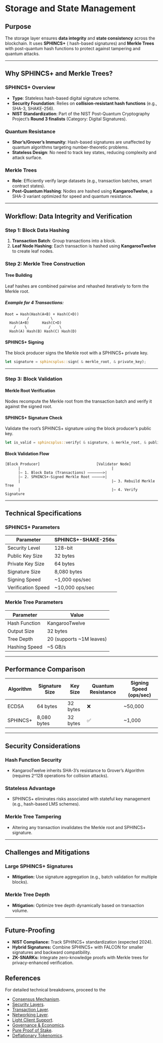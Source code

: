 # Storage and State Management

## **Purpose**

The storage layer ensures **data integrity** and **state consistency** across the blockchain. It uses **SPHINCS+** (
hash-based signatures) and **Merkle Trees** with post-quantum hash functions to protect against tampering and quantum
attacks.

---

## **Why SPHINCS+ and Merkle Trees?**

### **SPHINCS+ Overview**

- **Type**: Stateless hash-based digital signature scheme.
- **Security Foundation**: Relies on **collision-resistant hash functions** (e.g., SHA-3, SHAKE-256).
- **NIST Standardization**: Part of the NIST Post-Quantum Cryptography Project’s **Round 3 finalists** (Category:
  Digital Signatures).

### **Quantum Resistance**

- **Shor’s/Grover’s Immunity**: Hash-based signatures are unaffected by quantum algorithms targeting number-theoretic
  problems.
- **Stateless Design**: No need to track key states, reducing complexity and attack surface.

### **Merkle Trees**

- **Role**: Efficiently verify large datasets (e.g., transaction batches, smart contract states).
- **Post-Quantum Hashing**: Nodes are hashed using **KangarooTwelve**, a SHA-3 variant optimized for speed and quantum
  resistance.

---

## **Workflow: Data Integrity and Verification**

### **Step 1: Block Data Hashing**

1. **Transaction Batch**: Group transactions into a block.
2. **Leaf Node Hashing**: Each transaction is hashed using **KangarooTwelve** to create leaf nodes.

### Step 2: Merkle Tree Construction

#### Tree Building

Leaf hashes are combined pairwise and rehashed iteratively to form the Merkle root.

##### Example for 4 Transactions:

```
Root = Hash(Hash(A+B) + Hash(C+D))
          /          \
  Hash(A+B)      Hash(C+D)
    /    \          /    \
  Hash(A) Hash(B) Hash(C) Hash(D)
```

#### SPHINCS+ Signing

The block producer signs the Merkle root with a SPHINCS+ private key.

```rust
let signature = sphincsplus::sign( & merkle_root, & private_key);
```

---

### Step 3: Block Validation

#### Merkle Root Verification

Nodes recompute the Merkle root from the transaction batch and verify it against the signed root.

#### SPHINCS+ Signature Check

Validate the root’s SPHINCS+ signature using the block producer’s public key.

```rust
let is_valid = sphincsplus::verify( & signature, & merkle_root, & public_key);
```

#### Block Validation Flow

```
[Block Producer]                          [Validator Node]  
      |                                          |  
      |— 1. Block Data (Transactions) ———————>|  
      |— 2. SPHINCS+-Signed Merkle Root —————>|  
      |                                          |— 3. Rebuild Merkle Tree  
      |                                          |— 4. Verify Signature  
```

---

## Technical Specifications

### SPHINCS+ Parameters

| Parameter          | SPHINCS+-SHAKE-256s |
|--------------------|---------------------|
| Security Level     | 128-bit             |
| Public Key Size    | 32 bytes            |
| Private Key Size   | 64 bytes            |
| Signature Size     | 8,080 bytes         |
| Signing Speed      | ~1,000 ops/sec      |
| Verification Speed | ~10,000 ops/sec     |

### Merkle Tree Parameters

| Parameter     | Value                    |
|---------------|--------------------------|
| Hash Function | KangarooTwelve           |
| Output Size   | 32 bytes                 |
| Tree Depth    | 20 (supports ~1M leaves) |
| Hashing Speed | ~5 GB/s                  |

---

## Performance Comparison

| Algorithm | Signature Size | Key Size | Quantum Resistance | Signing Speed (ops/sec) |
|-----------|----------------|----------|--------------------|-------------------------|
| ECDSA     | 64 bytes       | 32 bytes | ❌                  | ~50,000                 |
| SPHINCS+  | 8,080 bytes    | 32 bytes | ✅                  | ~1,000                  |

---

## Security Considerations

### Hash Function Security

- KangarooTwelve inherits SHA-3’s resistance to Grover’s Algorithm (requires 2^128 operations for collision attacks).

### Stateless Advantage

- SPHINCS+ eliminates risks associated with stateful key management (e.g., hash-based LMS schemes).

### Merkle Tree Tampering

- Altering any transaction invalidates the Merkle root and SPHINCS+ signature.

---

## Challenges and Mitigations

### Large SPHINCS+ Signatures

- **Mitigation:** Use signature aggregation (e.g., batch validation for multiple blocks).

### Merkle Tree Depth

- **Mitigation:** Optimize tree depth dynamically based on transaction volume.

---

## Future-Proofing

- **NIST Compliance:** Track SPHINCS+ standardization (expected 2024).
- **Hybrid Signatures:** Combine SPHINCS+ with FALCON for smaller signatures and backward compatibility.
- **ZK-SNARKs:** Integrate zero-knowledge proofs with Merkle trees for privacy-enhanced verification.

## References

For detailed technical breakdowns, proceed to the

- [Consensus Mechanism](https://github.com/GradeLabz/quantum-resistant-blockchain-docs/blob/main/1.0%20Introduction/1.0%20Introduction.md).
- [Security Layers](https://github.com/GradeLabz/quantum-resistant-blockchain-docs/tree/main/3.0%20Security%20Layers).
- [Transaction Layer](https://github.com/GradeLabz/quantum-resistant-blockchain-docs/blob/main/2.0%20Core%20Blockchain%20Features/2.2%20transaction-layer.md).
- [Networking Layer](https://github.com/GradeLabz/quantum-resistant-blockchain-docs/blob/main/3.0%20Security%20Layers/3.2%20networking-layer.md).
- [Light Client Support](https://github.com/GradeLabz/quantum-resistant-blockchain-docs/blob/main/4.0%20Supporting%20Features/4.1%20light-client-support.md).
- [Governance & Economics](https://github.com/GradeLabz/quantum-resistant-blockchain-docs/tree/main/5.0%20Governance%20and%20Economics).
- [Pure Proof of Stake](https://github.com/GradeLabz/quantum-resistant-blockchain-docs/blob/main/5.0%20Governance%20and%20Economics/5.2%20pure-proof-of-stake.md).
- [Deflationary Tokenomics](https://github.com/GradeLabz/quantum-resistant-blockchain-docs/blob/main/5.0%20Governance%20and%20Economics/5.3%20deflationary-tokenomics.md).
